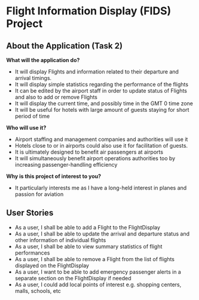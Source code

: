 # Flight Information Display (FIDS) Project

## About the Application (Task 2)

**What will the application do?**  

- It will display Flights and information related to their departure and arrival timings.
- It will display simple statistics regarding the performance of the flights
- It can be edited by the airport staff in order to update status of Flights and also to add or remove Flights
- It will display the current time, and possibly time in the GMT 0 time zone
- It will be useful for hotels with large amount of guests staying for short period of time

**Who will use it?**

- Airport staffing and management companies and authorities will use it
- Hotels close to or in airports could also use it for facilitation of guests.
- It is ultimately designed to benefit air passengers at airports
- It will simultaneously benefit airport operations authorities too by increasing passenger-handling efficiency

**Why is this project of interest to you?**

- It particularly interests me as I have a long-held interest in planes and passion for aviation

## User Stories

- As a user, I shall be able to add a Flight to the FlightDisplay
- As a user, I shall be able to update the arrival and departure status and other information of individual flights
- As a user, I shall be able to view summary statistics of flight performances
- As a user, I shall be able to remove a Flight from the list of flights displayed on the FlightDisplay
- As a user, I want to be able to add emergency passenger alerts in a separate section on the FlightDisplay if needed
- As a user, I could add local points of interest e.g. shopping centers, malls, schools, etc